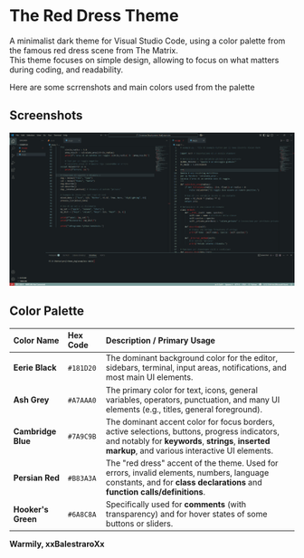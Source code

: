# The Red Dress Theme 

A minimalist dark theme for Visual Studio Code, using a color palette from the famous red dress scene from The Matrix.   
This theme focuses on simple design, allowing to focus on what matters during coding, and readability. 

Here are some scrrenshots and main colors used from the palette 


## Screenshots

![Screenshot of The Red Dress Theme in VS Code](./screenshots/full_view_files.png)

## Color Palette  

| Color Name            | Hex Code  | Description / Primary Usage                                                                                                                              |
| :-------------------- | :-------- | :------------------------------------------------------------------------------------------------------------------------------------------------------- |
| **Eerie Black** | `#181D20` | The dominant background color for the editor, sidebars, terminal, input areas, notifications, and most main UI elements. |
| **Ash Grey** | `#A7AAA0` | The primary color for text, icons, general variables, operators, punctuation, and many UI elements (e.g., titles, general foreground). |
| **Cambridge Blue** | `#7A9C9B` | The dominant accent color for focus borders, active selections, buttons, progress indicators, and notably for **keywords**, **strings**, **inserted markup**, and various interactive UI elements. |
| **Persian Red** | `#B83A3A` | The "red dress" accent of the theme. Used for errors, invalid elements, numbers, language constants, and for **class declarations** and **function calls/definitions**. |
| **Hooker's Green** | `#6A8C8A` | Specifically used for **comments** (with transparency) and for hover states of some buttons or sliders. |



**Warmily, xxBalestraroXx**
